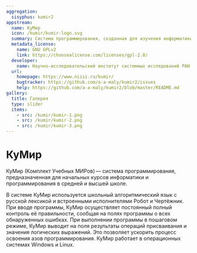 ```yaml
---
aggregation:
  sisyphus: kumir2
appstream:
  name: КуМир
  icon: /kumir/kumir-logo.svg
  summary: Система программирования, созданная для изучения информатики и программирования в школе и вузе.
  metadata_license:
    name: GNU GPLv2
    link: https://choosealicense.com/licenses/gpl-2.0/
  developer:
    name: Научно-исследовательский институт системных исследований РАН
  url:
    homepage: https://www.niisi.ru/kumir/
    bugtracker: https://github.com/a-a-maly/kumir2/issues
    help: https://github.com/a-a-maly/kumir2/blob/master/README.md
gallery:
  title: Галерея
  type: slider
  items:
    - src: /kumir/kumir-1.png
    - src: /kumir/kumir-2.png
    - src: /kumir/kumir-3.png
---
```


# КуМир

КуМир (Комплект Учебных МИРов) — система программирования, предназначенная для начальных курсов информатики и программирования в средней и высшей школе.

В системе КуМир используется школьный алгоритмический язык с русской лексикой и встроенными исполнителями Робот и Чертёжник. При вводе программы, КуМир осуществляет постоянный полный контроль её правильности, сообщая на полях программы о всех обнаруженных ошибках. При выполнении программы в пошаговом режиме, КуМир выводит на поля результаты операций присваивания и значения логических выражений. Это позволяет ускорить процесс освоения азов программирования. КуМир работает в операционных системах Windows и Linux.

<AGWGallery />

<!--@include: @ru/apps/.parts/install/content-repo.md-->
